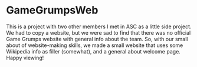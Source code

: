 # GameGrumpsWeb

This is a project with two other members I met in ASC as a little side project. We had to copy a website, but we were sad to find that there was no official Game Grumps website with general info about the team. So, with our small about of website-making skills, we made a small website that uses some Wikipedia info as filler (somewhat), and a general about welcome page. Happy viewing!
